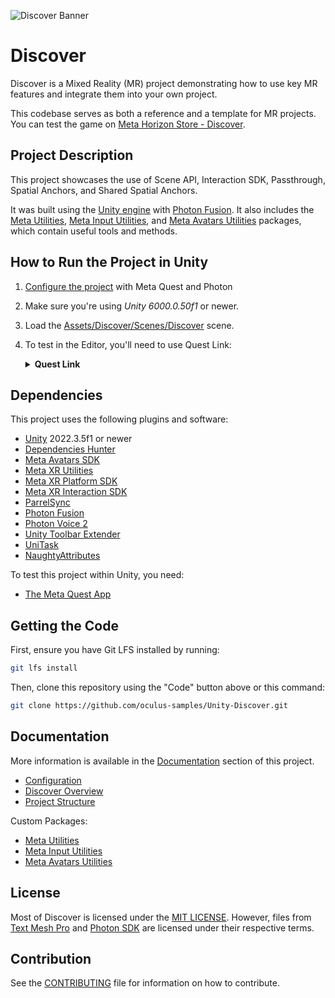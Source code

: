 ![Discover Banner](./Documentation/Media/banner.png "Discover")

# Discover

Discover is a Mixed Reality (MR) project demonstrating how to use key MR features and integrate them into your own project.

This codebase serves as both a reference and a template for MR projects. You can test the game on [Meta Horizon Store - Discover](https://www.meta.com/experiences/discover/7041851792509764/).

## Project Description

This project showcases the use of Scene API, Interaction SDK, Passthrough, Spatial Anchors, and Shared Spatial Anchors.

It was built using the [Unity engine](https://unity.com/) with [Photon Fusion](https://doc.photonengine.com/fusion/current/fusion-intro). It also includes the [Meta Utilities](./Packages/com.meta.utilities/README.md), [Meta Input Utilities](./Packages/com.meta.utilities.input/README.md), and [Meta Avatars Utilities](./Packages/com.meta.utilities.avatars/README.md) packages, which contain useful tools and methods.

## How to Run the Project in Unity

1. [Configure the project](./Documentation/Configuration.md) with Meta Quest and Photon
2. Make sure you're using  *Unity 6000.0.50f1* or newer.
3. Load the [Assets/Discover/Scenes/Discover](./Assets/Discover/Scenes/Discover.unity) scene.
4. To test in the Editor, you'll need to use Quest Link:
    <details>
      <summary><b>Quest Link</b></summary>

    - Enable Quest Link:
        - Put on your headset, navigate to "Quick Settings", and select "Quest Link" (or "Quest Air Link" if using Air Link).
        - Select your desktop from the list, then select "Launch". This launches the Quest Link app, allowing you to control your desktop from your headset.
    - With the headset on, select "Desktop" from the control panel in front of you. You should see your desktop in VR.
    - Navigate to Unity and press "Play"; the application should launch on your headset automatically.
    </details>

## Dependencies

This project uses the following plugins and software:

- [Unity](https://unity.com/download) 2022.3.5f1 or newer
- [Dependencies Hunter](https://github.com/AlexeyPerov/Unity-Dependencies-Hunter.git#upm)
- [Meta Avatars SDK](https://developers.meta.com/horizon/downloads/package/meta-avatars-sdk/)
- [Meta XR Utilities](https://developers.meta.com/horizon/documentation/unity/unity-package-manager/)
- [Meta XR Platform SDK](https://developers.meta.com/horizon/documentation/unity/ps-platform-intro/)
- [Meta XR Interaction SDK](https://developers.meta.com/horizon/documentation/unity/unity-isdk-interaction-sdk-overview/)
- [ParrelSync](https://github.com/brogan89/ParrelSync)
- [Photon Fusion](https://doc.photonengine.com/fusion/current/getting-started/sdk-download)
- [Photon Voice 2](https://assetstore.unity.com/packages/tools/audio/photon-voice-2-130518)
- [Unity Toolbar Extender](https://github.com/marijnz/unity-toolbar-extender.git)
- [UniTask](https://github.com/Cysharp/UniTask)
- [NaughtyAttributes](https://github.com/dbrizov/NaughtyAttributes)

To test this project within Unity, you need:

- [The Meta Quest App](https://www.meta.com/quest/setup/)

## Getting the Code

First, ensure you have Git LFS installed by running:

```sh
git lfs install
```

Then, clone this repository using the "Code" button above or this command:

```sh
git clone https://github.com/oculus-samples/Unity-Discover.git
```

## Documentation

More information is available in the [Documentation](./Documentation) section of this project.

- [Configuration](./Documentation/Configuration.md)
- [Discover Overview](./Documentation/DiscoverOverview.md)
- [Project Structure](./Documentation/ProjectStructure.md)

Custom Packages:

- [Meta Utilities](./Packages/com.meta.utilities/README.md)
- [Meta Input Utilities](./Packages/com.meta.utilities.input/README.md)
- [Meta Avatars Utilities](./Packages/com.meta.utilities.avatars/README.md)

## License

Most of Discover is licensed under the [MIT LICENSE](./LICENSE). However, files from [Text Mesh Pro](https://unity.com/legal/licenses/unity-companion-license) and [Photon SDK](./Assets/Photon/LICENSE) are licensed under their respective terms.

## Contribution

See the [CONTRIBUTING](./CONTRIBUTING.md) file for information on how to contribute.
